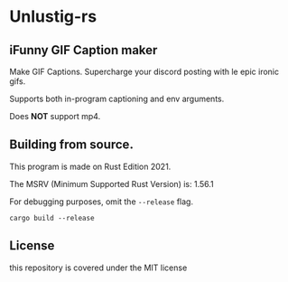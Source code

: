 # Unlustig-rs
## iFunny GIF Caption maker

Make GIF Captions. Supercharge your discord posting with le epic ironic gifs. 

Supports both in-program captioning and env arguments.

Does **NOT** support mp4.

## Building from source.
This program is made on Rust Edition 2021. 

The MSRV (Minimum Supported Rust Version) is: 1.56.1

For debugging purposes, omit the `--release` flag.
```
cargo build --release 
```

## License 
this repository is covered under the MIT license
